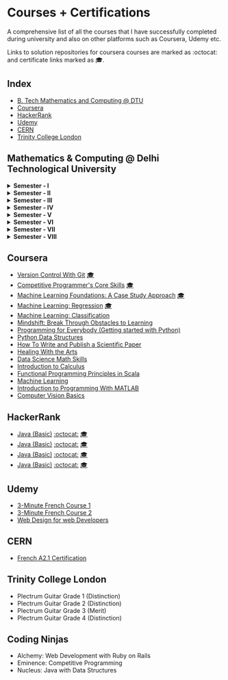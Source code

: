 # Courses + Certifications
A comprehensive list of all the courses that I have successfully completed 
during university and also on other platforms such as Coursera, Udemy etc.

Links to solution repositories for coursera courses are marked as :octocat: and certificate links marked as 🎓.

## Index
- [B. Tech Mathematics and Computing @ DTU](#mathematics--computing--delhi-technological-university)
- [Coursera](#coursera)
- [HackerRank](#hackerrank)
- [Udemy](#udemy)
- [CERN](#cern)
- [Trinity College London](#trinity-college-london)

## Mathematics & Computing @ Delhi Technological University
<details>
    <summary><b>Semester - I</b></summary>
    <ul>
        <li>Mathematics - I</li>
        <li>Physics - I</li>
        <li>Basic Electrical Engineering</li>
        <li>Programming Fundamentals</li>
        <li>Engineering Graphics</li>
        <li>Introduction to Environmental Science</li>
    </ul>
</details>

<details>
    <summary><b>Semester - II</b></summary>
    <ul>
        <li>Mathematics - II</li>
        <li>Physics - II</li>
        <li>Chemistry</li>
        <li>Basic Mechanical Engineering</li>
        <li>Workshop Practice</li>
        <li>Communication Skills</li>
    </ul>
</details>

<details>
    <summary><b>Semester - III</b></summary>
    <ul>
        <li>Data Structures</li>
        <li>Discrete Mathematics</li>
        <li>Mathematics - III</li>
        <li>Probability and Statistics</li>
        <li>Engineering Analysis and design </li>
        <li>Fundamentals of Management</li>
    </ul>
</details>

<details>
    <summary><b>Semester - IV</b></summary>
    <ul>
        <li>Algorithm Design and Analysis</li>
        <li>Real Analysis</li>
        <li>Computer Organization and Architecture</li>
        <li>Linear Algebra</li>
        <li>Scientific Computing</li>
        <li>Engineering Economics</li>
    </ul>
</details>

<details>
    <summary><b>Semester - V</b></summary>
    <ul>
        <li>Stochastic Process</li>
        <li>Operating Systems</li>
        <li>Computer Vision</li>
        <li>Technical Communication</li>
    </ul>
</details>

<details>
    <summary><b>Semester - VI</b></summary>
    <ul>
        <li>Database Management System</li>
        <li>Theory of Computation</li>
        <li>Financial Engineering</li>
        <li>Computer Networks</li>
        <li>Professional Ethics and Human Values</li>
    </ul>
</details>

<details>
    <summary><b>Semester - VII</b></summary>
    <ul>
        <li>To be completed in December 2021</li>
    </ul>
</details>

<details>
    <summary><b>Semester - VIII</b></summary>
    <ul>
        <li>To be completed in May 2021</li>
    </ul>
</details>

## Coursera
- [Version Control With Git](https://www.coursera.org/learn/version-control-with-git/)  [🎓](https://www.coursera.org/account/accomplishments/verify/UPCHWGAGX66D)
- [Competitive Programmer's Core Skills](https://www.coursera.org/learn/competitive-programming-core-skills/) [🎓](https://www.coursera.org/account/accomplishments/verify/WPS6KUZMT6YL)
- [Machine Learning Foundations: A Case Study Approach](https://www.coursera.org/learn/ml-foundations/) [🎓](https://www.coursera.org/account/accomplishments/verify/GCKW98KUK5X5)
- [Machine Learning: Regression]() [🎓](https://www.coursera.org/account/accomplishments/verify/UQ9UZPVU6RMF)
- [Machine Learning: Classification](https://www.coursera.org/account/accomplishments/verify/BCZ8GWHTNV9J)
- [Mindshift: Break Through Obstacles to Learning](http://coursera.org/verify/X8K5SWR3J3KL)
- [Programming for Everybody (Getting started with Python)](https://www.coursera.org/account/accomplishments/records/D5K85FFC6FZT)
- [Python Data Structures](https://www.coursera.org/account/accomplishments/verify/W6M2HC2WW79T)
- [How To Write and Publish a Scientific Paper](https://www.coursera.org/account/accomplishments/verify/V6NGNQ5ZYQL7)
- [Healing With the Arts](https://www.coursera.org/account/accomplishments/verify/A2YD424R3JNX)
- [Data Science Math Skills](https://www.coursera.org/account/accomplishments/verify/QVKVPWWLEZU3)
- [Introduction to Calculus](http://coursera.org/verify/NQMRJLG6VTRY)
- [Functional Programming Principles in Scala](http://coursera.org/verify/CTQZVZZZKT5W)
- [Machine Learning](http://coursera.org/verify/PY3HEUJFNZ2M)
- [Introduction to Programming With MATLAB](http://coursera.org/verify/3S3AANA8JQTN)
- [Computer Vision Basics](http://coursera.org/verify/9H6SGUGD6YNM)

## HackerRank
- [Java (Basic)]() [:octocat:]() [🎓]() 
- [Java (Basic)]() [:octocat:]() [🎓]() 
- [Java (Basic)]() [:octocat:]() [🎓]() 
- [Java (Basic)]() [:octocat:]() [🎓]() 


## Udemy 
- [3-Minute French Course 1](https://www.udemy.com/certificate/UC-1KECT4EP/)
- [3-Minute French Course 2](https://www.udemy.com/certificate/UC-QA36OCQA/)
- [Web Design for web Developers](https://www.udemy.com/certificate/UC-8KTW4FNX/)

## CERN
- [French A2.1 Certification](https://drive.google.com/file/d/1OlO6p2n6OdIgy4WO6_mn2B70r5sC4gwa/view)

## Trinity College London
- Plectrum Guitar Grade 1 (Distinction)
- Plectrum Guitar Grade 2 (Distinction)
- Plectrum Guitar Grade 3 (Merit)
- Plectrum Guitar Grade 4 (Distinction) 

## Coding Ninjas
- Alchemy: Web Development with Ruby on Rails
- Eminence: Competitive Programming
- Nucleus: Java with Data Structures
